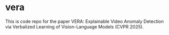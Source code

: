 # vera
This is code repo for the paper VERA: Explainable Video Anomaly Detection via Verbalized Learning of Vision-Language Models (CVPR 2025).
